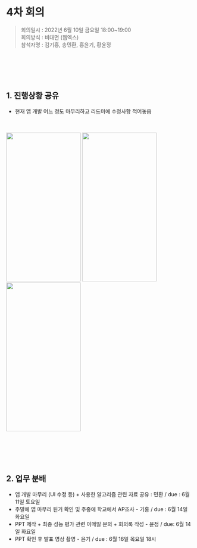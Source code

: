 # 4차 회의

> 회의일시 : 2022년 6월 10일 금요일 18:00~19:00 <br/>
> 회의방식 : 비대면 (웹엑스) <br/>
> 참석자명 : 김기홍, 송민환, 홍윤기, 황윤정<br/>

<br/><br/><br/><br/>

## 1. 진행상황 공유
- 현재 앱 개발 어느 정도 마무리하고 리드미에 수정사항 적어놓음 

<br/><br/>
<img src="https://user-images.githubusercontent.com/55615744/173237166-544a9da0-7429-44c2-82c7-982d065f6e56.png"  width="200" height="400">
<img src="https://user-images.githubusercontent.com/55615744/173237235-15c09927-2991-4ea8-a7ba-9a6ec3b09650.png"  width="200" height="400">
<img src="https://user-images.githubusercontent.com/55615744/173237251-1e0920fa-1b9e-47ab-9d26-1de3d2cc0dc5.png"  width="200" height="400">
 
<br/><br/><br/><br/>

## 2. 업무 분배
- 앱 개발 마무리 (UI 수정 등) + 사용한 알고리즘 관련 자료 공유 : 민환 / due : 6월 11일 토요일
- 주말에 앱 마무리 된거 확인 및 주중에 학교에서 AP조사 - 기홍 / due : 6월 14일 화요일
- PPT 제작 + 최종 성능 평가 관련 이메일 문의 + 회의록 작성 - 윤정 / due: 6월 14일 화요일
- PPT 확인 후 발표 영상 촬영 - 윤기 / due : 6월 16일 목요일 18시


